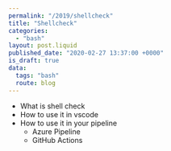 ```yaml
---
permalink: "/2019/shellcheck"
title: "Shellcheck"
categories:
  - "bash"
layout: post.liquid
published_date: "2020-02-27 13:37:00 +0000"
is_draft: true
data:
  tags: "bash"
  route: blog
---
```


- What is shell check
- How to use it in vscode
- How to use it in your pipeline
  - Azure Pipeline
  - GitHub Actions


<!-- links -->


